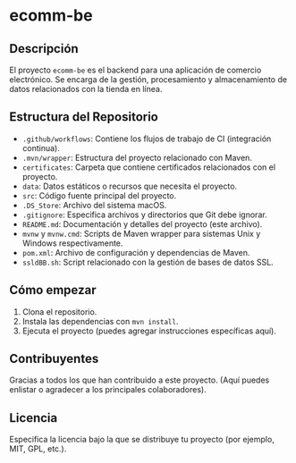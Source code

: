 # ecomm-be

## Descripción
El proyecto `ecomm-be` es el backend para una aplicación de comercio electrónico. Se encarga de la gestión, procesamiento y almacenamiento de datos relacionados con la tienda en línea.

## Estructura del Repositorio
- `.github/workflows`: Contiene los flujos de trabajo de CI (integración continua).
- `.mvn/wrapper`: Estructura del proyecto relacionado con Maven.
- `certificates`: Carpeta que contiene certificados relacionados con el proyecto.
- `data`: Datos estáticos o recursos que necesita el proyecto.
- `src`: Código fuente principal del proyecto.
- `.DS_Store`: Archivo del sistema macOS.
- `.gitignore`: Especifica archivos y directorios que Git debe ignorar.
- `README.md`: Documentación y detalles del proyecto (este archivo).
- `mvnw` y `mvnw.cmd`: Scripts de Maven wrapper para sistemas Unix y Windows respectivamente.
- `pom.xml`: Archivo de configuración y dependencias de Maven.
- `ssldBB.sh`: Script relacionado con la gestión de bases de datos SSL.

## Cómo empezar
1. Clona el repositorio.
2. Instala las dependencias con `mvn install`.
3. Ejecuta el proyecto (puedes agregar instrucciones específicas aquí).

## Contribuyentes
Gracias a todos los que han contribuido a este proyecto. (Aquí puedes enlistar o agradecer a los principales colaboradores).

## Licencia
Especifica la licencia bajo la que se distribuye tu proyecto (por ejemplo, MIT, GPL, etc.).

